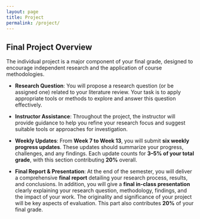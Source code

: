 ```yaml
---
layout: page
title: Project
permalink: /project/
---
```


## Final Project Overview

The individual project is a major component of your final grade, designed to encourage independent research and the application of course methodologies.

- **Research Question**: You will propose a research question (or be assigned one) related to your literature review. Your task is to apply appropriate tools or methods to explore and answer this question effectively.

- **Instructor Assistance**: Throughout the project, the instructor will provide guidance to help you refine your research focus and suggest suitable tools or approaches for investigation.

- **Weekly Updates**: From **Week 7 to Week 13**, you will submit **six weekly progress updates**. These updates should summarize your progress, challenges, and any findings. Each update counts for **3–5% of your total grade**, with this section contributing **20%** overall.

- **Final Report & Presentation**: At the end of the semester, you will deliver a comprehensive **final report** detailing your research process, results, and conclusions. In addition, you will give a **final in-class presentation** clearly explaining your research question, methodology, findings, and the impact of your work. The originality and significance of your project will be key aspects of evaluation. This part also contributes **20%** of your final grade.